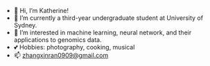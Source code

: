 - 👋 Hi, I’m Katherine!
- 🌱 I’m currently a third-year undergraduate student at University of Sydney.
- 👀 I’m interested in machine learning, neural network, and their applications to genomics data.
- 💕 Hobbies: photography, cooking, musical
- 📫 zhangxinran0909@gmail.com


<!---
XinranZhang0909/XinranZhang0909 is a ✨ special ✨ repository because its `README.md` (this file) appears on your GitHub profile.
You can click the Preview link to take a look at your changes.
--->
